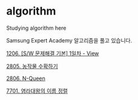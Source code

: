 # algorithm
Studying algorithm here

Samsung Expert Academy 알고리즘을 풀고 있습니다.

[1206. [S/W 문제해결 기본] 1일차 - View](https://github.com/yuminee/algorithm/blob/master/problem.py)


[2805. 농작물 수확하기](https://github.com/yuminee/algorithm/blob/master/problem2.py)

[2806. N-Queen](https://swexpertacademy.com/main/code/problem/problemDetail.do)


[7701. 염라대왕의 이름 정렬](https://github.com/yuminee/algorithm/blob/master/sorting.py)
